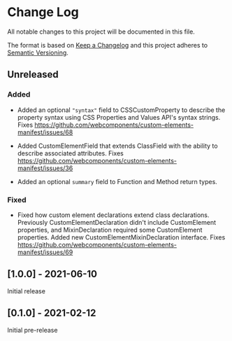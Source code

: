 # Change Log

All notable changes to this project will be documented in this file.

The format is based on [Keep a Changelog](http://keepachangelog.com/)
and this project adheres to [Semantic Versioning](http://semver.org/).

<!--
   PRs should document their user-visible changes (if any) in the
   Unreleased section, uncommenting the header as necessary.
-->

<!-- ## [x.y.z] - YYYY-MM-DD -->
<!-- ## Unreleased -->
<!-- ### Changed -->
<!-- ### Added -->
<!-- ### Removed -->
<!-- ### Fixed -->

<!-- ## [x.y.z] - YYYY-MM-DD -->
## Unreleased
<!-- ### Changed -->
### Added

- Added an optional `"syntax"` field to CSSCustomProperty to describe the property syntax using CSS Properties and Values API's syntax strings. Fixes
https://github.com/webcomponents/custom-elements-manifest/issues/68

- Added CustomElementField that extends ClassField with the ability to
  describe associated attributes. Fixes https://github.com/webcomponents/custom-elements-manifest/issues/36

- Added an optional `summary` field to Function and Method return types.

<!-- ### Removed -->
### Fixed

- Fixed how custom element declarations extend class declarations. Previously CustomElementDeclaration didn't include CustomElement properties, and MixinDeclaration required some CustomElement properties. Added new CustomElementMixinDeclaration interface. Fixes https://github.com/webcomponents/custom-elements-manifest/issues/69

## [1.0.0] - 2021-06-10

Initial release

## [0.1.0] - 2021-02-12

Initial pre-release
